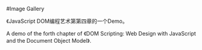 #Image Gallery

《JavaScript DOM编程艺术第第四章的一个Demo。

A demo of the forth chapter of 《DOM Scripting: Web Design with JavaScript and the Document Object Model》.

